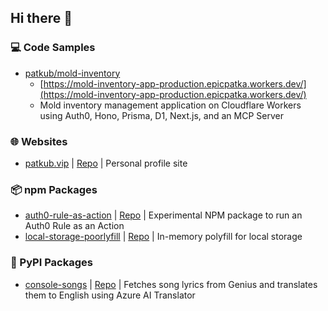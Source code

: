 ## Hi there 👋

### 💻 Code Samples
- [patkub/mold-inventory](https://github.com/patkub/mold-inventory)
  - [https://mold-inventory-app-production.epicpatka.workers.dev/](https://mold-inventory-app-production.epicpatka.workers.dev/)
  - Mold inventory management application on Cloudflare Workers using Auth0, Hono, Prisma, D1, Next.js, and an MCP Server

### 🌐 Websites
- [patkub.vip](https://patkub.vip/) | [Repo](https://github.com/patkub/patkub-site) | Personal profile site

### 📦 npm Packages
- [auth0-rule-as-action](https://www.npmjs.com/package/auth0-rule-as-action) | [Repo](https://github.com/patkub/auth0-rule-as-action) | Experimental NPM package to run an Auth0 Rule as an Action
- [local-storage-poorlyfill](https://www.npmjs.com/package/local-storage-poorlyfill) | [Repo](https://github.com/patkub/local-storage-poorlyfill) | In-memory polyfill for local storage

### 🐍 PyPI Packages
- [console-songs](https://pypi.org/project/console-songs/) | [Repo](https://github.com/patkub/console-songs) | Fetches song lyrics from Genius and translates them to English using Azure AI Translator

<!--
**patkub/patkub** is a ✨ _special_ ✨ repository because its `README.md` (this file) appears on your GitHub profile.

Here are some ideas to get you started:

- 🔭 I’m currently working on ...
- 🌱 I’m currently learning ...
- 👯 I’m looking to collaborate on ...
- 🤔 I’m looking for help with ...
- 💬 Ask me about ...
- 📫 How to reach me: ...
- 😄 Pronouns: ...
- ⚡ Fun fact: ...
-->
